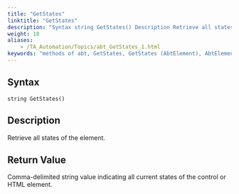 ```yaml
--- 
title: "GetStates"
linktitle: "GetStates"
description: "Syntax string GetStates() Description Retrieve all states of the element. Return Value Comma-delimited string value indicating all current states of the control or HTML element."
weight: 18
aliases: 
    - /TA_Automation/Topics/abt_GetStates_1.html
keywords: "methods of abt, GetStates, GetStates (AbtElement), AbtElement, getstates, abtelement getstates, get all current states of element, current states of control, current states of HTML element"
---
```


## Syntax

`string GetStates()`

## Description  

Retrieve all states of the element.

## Return Value

Comma-delimited string value indicating all current states of the control or HTML element.




